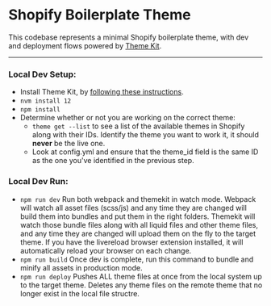# Shopify Boilerplate Theme

This codebase represents a minimal Shopify boilerplate theme, with dev and deployment flows powered by [Theme Kit](https://shopify.dev/tools/theme-kit).

---

### Local Dev Setup:

-   Install Theme Kit, by [following these instructions](https://shopify.dev/tools/theme-kit/getting-started).
-   `nvm install 12`
-   `npm install`
-   Determine whether or not you are working on the correct theme:
    -   `theme get --list` to see a list of the available themes in Shopify along with their IDs. Identify the theme you want to work it, it should **never** be the live one.
    -   Look at config.yml and ensure that the theme_id field is the same ID as the one you've identified in the previous step.

### Local Dev Run:

-   `npm run dev`
    Run both webpack and themekit in watch mode. Webpack will watch all asset files (scss/js) and any time they are changed will build them into bundles and put them in the right folders. Themekit will watch those bundle files along with all liquid files and other theme files, and any time they are changed will upload them on the fly to the target theme. If you have the livereload browser extension installed, it will automatically reload your browser on each change.
-   `npm run build`
    Once dev is complete, run this command to bundle and minify all assets in production mode.
-   `npm run deploy`
    Pushes ALL theme files at once from the local system up to the target theme. Deletes any theme files on the remote theme that no longer exist in the local file structre.
